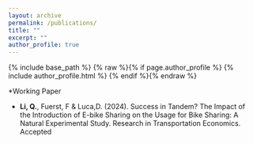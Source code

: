 ```yaml
---
layout: archive
permalink: /publications/
title: ""
excerpt: ""
author_profile: true
---
```

{% include base_path %}
{% raw %}{% if page.author_profile %}
  {% include author_profile.html %}
{% endif %}{% endraw %}


*Working Paper
* **Li, Q.**, Fuerst, F & Luca,D. (2024). Success in Tandem? The Impact of the Introduction of E-bike Sharing on the Usage for Bike Sharing: A Natural Experimental Study.  Research in Transportation Economics. Accepted
